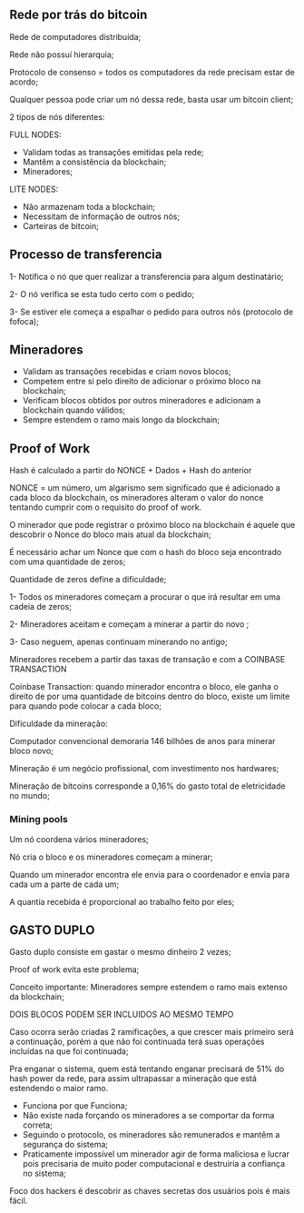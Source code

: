 ## Rede por trás do bitcoin

Rede de computadores distribuída;

Rede não possuí hierarquia;

Protocolo de consenso = todos os computadores da rede precisam estar de acordo;

Qualquer pessoa pode criar um nó dessa rede, basta usar um bitcoin client;

2 tipos de nós diferentes:

FULL NODES:

- Validam todas as transações emitidas pela rede;
- Mantêm a consistência da blockchain;
- Mineradores;

LITE NODES:

- Não armazenam toda a blockchain;
- Necessitam de informação de outros nós;
- Carteiras de bitcoin;

## Processo de transferencia

1- Notifica o nó que quer realizar a transferencia para algum destinatário;

2- O nó verifica se esta tudo certo com o pedido;

3- Se estiver ele começa a espalhar o pedido para outros nós (protocolo de fofoca);

## Mineradores

- Validam as transações recebidas e criam novos blocos;
- Competem entre si pelo direito de adicionar o próximo bloco na blockchain;
- Verificam blocos obtidos por outros mineradores e adicionam a blockchain quando válidos;
- Sempre estendem o ramo mais longo da blockchain;

## Proof of Work

Hash é calculado a partir do NONCE + Dados + Hash do anterior

NONCE = um número, um algarismo sem significado que é adicionado a cada bloco da blockchain, os mineradores alteram o valor do nonce tentando cumprir com o requisito do proof of work.

O minerador que pode registrar o próximo bloco na blockchain é aquele que descobrir o Nonce do bloco mais atual da blockchain;

É necessário achar um Nonce que com o hash do bloco seja encontrado com uma quantidade de zeros;

Quantidade de zeros define a dificuldade;

1- Todos os mineradores começam a procurar o que irá resultar em uma cadeia de zeros;

2- Mineradores aceitam e começam a minerar a partir do novo ;

3- Caso neguem, apenas continuam minerando no antigo;

Mineradores recebem a partir das taxas de transação e com a COINBASE TRANSACTION

Coinbase Transaction: quando minerador encontra o bloco, ele ganha o direito de por uma quantidade de bitcoins dentro do bloco, existe um limite para quando pode colocar a cada bloco;

Dificuldade da mineração:

Computador convencional demoraria 146 bilhões de anos para minerar bloco novo;

Mineração é um negócio profissional, com investimento nos hardwares;

Mineração de bitcoins corresponde a 0,16% do gasto total de eletricidade no mundo;

### Mining pools

Um nó coordena vários mineradores;

Nó cria o bloco e os mineradores começam a minerar;

Quando um minerador encontra ele envia para o coordenador e envia para cada um a parte de cada um;

A quantia recebida é proporcional ao trabalho feito por eles;

## GASTO DUPLO

Gasto duplo consiste em gastar o mesmo dinheiro 2 vezes;

Proof of work evita este problema;

Conceito importante: Mineradores sempre estendem o ramo mais extenso da blockchain;

DOIS BLOCOS PODEM SER INCLUIDOS AO MESMO TEMPO

Caso ocorra serão criadas 2 ramificações, a que crescer mais primeiro será a continuação, porém a que não foi continuada terá suas operações incluídas na que foi continuada;

Pra enganar o sistema, quem está tentando enganar precisará de 51% do hash power da rede, para assim ultrapassar a mineração que está estendendo o maior ramo.

- Funciona por que Funciona;
- Não existe nada forçando os mineradores a se comportar da forma correta;
- Seguindo o protocolo, os mineradores são remunerados e mantêm a segurança do sistema;
- Praticamente impossível um minerador agir de forma maliciosa e lucrar pois precisaria de muito poder computacional e destruiria a confiança no sistema;

Foco dos hackers é descobrir as chaves secretas dos usuários pois é mais fácil.
